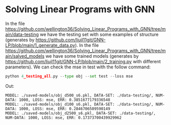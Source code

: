 # Solving Linear Programs with GNN
In the file https://github.com/wellington36/Solving_Linear_Programs_with_GNN/tree/main/data-testing we have the testing set with some examples of structure (generates by https://github.com/liujl11git/GNN-LP/blob/main/1_generate_data.py). In the file https://github.com/wellington36/Solving_Linear_Programs_with_GNN/tree/main/salved_models we have some trained models (generates by https://github.com/liujl11git/GNN-LP/blob/main/2_training.py with different parameters). We can check the mse in test with the follow command:

```python
python 4_testing_all.py --type obj --set test --loss mse
```

Out:
```
MODEL: ./saved-models/obj_d500_s6.pkl, DATA-SET: ./data-testing/, NUM-DATA: 1000, LOSS: mse, ERR: 0.3851677179336548
MODEL: ./saved-models/obj_d100_s6.pkl, DATA-SET: ./data-testing/, NUM-DATA: 1000, LOSS: mse, ERR: 0.2846706509590149
MODEL: ./saved-models/obj_d2500_s6.pkl, DATA-SET: ./data-testing/, NUM-DATA: 1000, LOSS: mse, ERR: 0.17373700439929962
```
